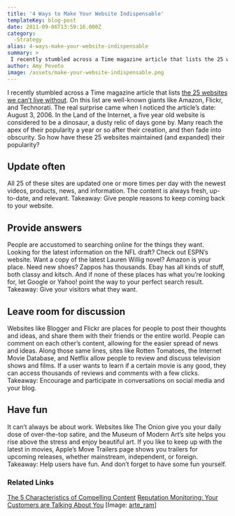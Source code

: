 ```yaml
---
title: '4 Ways to Make Your Website Indispensable'
templateKey: blog-post
date: 2011-09-06T13:59:16.000Z
category: 
  -Strategy
alias: 4-ways-make-your-website-indispensable
summary: > 
 I recently stumbled across a Time magazine article that lists the 25 websites we can’t live without. On this list are well-known giants like Amazon, Flickr, and Technorati. The real surprise came when I noticed the article’s date: August 3, 2006.
author: Amy Peveto
image: /assets/make-your-website-indispensable.png
---
```


I recently stumbled across a Time magazine article that lists [the 25 websites we can’t live without](http://content.time.com/time/business/article/0,8599,1222769,00.html). On this list are well-known giants like Amazon, Flickr, and Technorati. The real surprise came when I noticed the article’s date: August 3, 2006. In the Land of the Internet, a five year old website is considered to be a dinosaur, a dusty relic of days gone by. Many reach the apex of their popularity a year or so after their creation, and then fade into obscurity. So how have these 25 websites maintained (and expanded) their popularity?

Update often
------------

All 25 of these sites are updated one or more times per day with the newest videos, products, news, and information. The content is always fresh, up-to-date, and relevant. Takeaway: Give people reasons to keep coming back to your website.

Provide answers
---------------

People are accustomed to searching online for the things they want. Looking for the latest information on the NFL draft? Check out ESPN’s website. Want a copy of the latest Lauren Willig novel? Amazon is your place. Need new shoes? Zappos has thousands. Ebay has all kinds of stuff, both classy and kitsch. And if none of these places has what you’re looking for, let Google or Yahoo! point the way to your perfect search result. Takeaway: Give your visitors what they want.

Leave room for discussion
-------------------------

Websites like Blogger and Flickr are places for people to post their thoughts and ideas, and share them with their friends or the entire world. People can comment on each other’s content, allowing for the easier spread of news and ideas. Along those same lines, sites like Rotten Tomatoes, the Internet Movie Database, and Netflix allow people to review and discuss television shows and films. If a user wants to learn if a certain movie is any good, they can access thousands of reviews and comments with a few clicks. Takeaway: Encourage and participate in conversations on social media and your blog.

Have fun
--------

It can’t always be about work. Websites like The Onion give you your daily dose of over-the-top satire, and the Museum of Modern Art’s site helps you rise above the stress and enjoy beautiful art. If you like to keep up with the latest in movies, Apple’s Move Trailers page shows you trailers for upcoming releases, whether mainstream, independent, or foreign. Takeaway: Help users have fun. And don’t forget to have some fun yourself.

### Related Links

[The 5 Characteristics of Compelling Content](/insights/five-characteristics-compelling-content) [Reputation Monitoring: Your Customers are Talking About You](/insights/reputation-monitoring-your-customers-are-talking-about-you) \[Image: [arte\_ram](http://www.freeimages.com/photo/magnets-1-1308034)\]